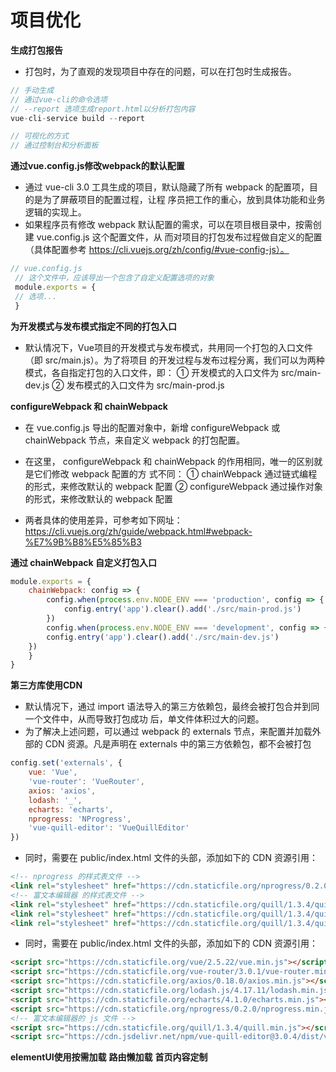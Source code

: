 # 项目优化
**生成打包报告**
- 打包时，为了直观的发现项目中存在的问题，可以在打包时生成报告。

```js
// 手动生成
// 通过vue-cli的命令选项
// --report 选项生成report.html以分析打包内容
vue-cli-service build --report
```

```js
// 可视化的方式
// 通过控制台和分析面板
```

**通过vue.config.js修改webpack的默认配置**
- 通过 vue-cli 3.0 工具生成的项目，默认隐藏了所有 webpack 的配置项，目的是为了屏蔽项目的配置过程，让程
序员把工作的重心，放到具体功能和业务逻辑的实现上。
- 如果程序员有修改 webpack 默认配置的需求，可以在项目根目录中，按需创建 vue.config.js 这个配置文件，从
而对项目的打包发布过程做自定义的配置（具体配置参考 https://cli.vuejs.org/zh/config/#vue-config-js）。

```js
// vue.config.js
 // 这个文件中，应该导出一个包含了自定义配置选项的对象
 module.exports = {
 // 选项...
 }
```
**为开发模式与发布模式指定不同的打包入口**
- 默认情况下，Vue项目的开发模式与发布模式，共用同一个打包的入口文件（即 src/main.js）。为了将项目
的开发过程与发布过程分离，我们可以为两种模式，各自指定打包的入口文件，即：
① 开发模式的入口文件为 src/main-dev.js
② 发布模式的入口文件为 src/main-prod.js

**configureWebpack 和 chainWebpack**
- 在 vue.config.js 导出的配置对象中，新增 configureWebpack 或 chainWebpack 节点，来自定义 webpack
的打包配置。
- 在这里， configureWebpack 和 chainWebpack 的作用相同，唯一的区别就是它们修改 webpack 配置的方
式不同：
① chainWebpack 通过链式编程的形式，来修改默认的 webpack 配置
② configureWebpack 通过操作对象的形式，来修改默认的 webpack 配置

- 两者具体的使用差异，可参考如下网址：
https://cli.vuejs.org/zh/guide/webpack.html#webpack-%E7%9B%B8%E5%85%B3

**通过 chainWebpack 自定义打包入口**
```js
module.exports = {
    chainWebpack: config => {
        config.when(process.env.NODE_ENV === 'production', config => {
            config.entry('app').clear().add('./src/main-prod.js')
        })
        config.when(process.env.NODE_ENV === 'development', config => {
        config.entry('app').clear().add('./src/main-dev.js')
    })
    }
}
```

**第三方库使用CDN**
- 默认情况下，通过 import 语法导入的第三方依赖包，最终会被打包合并到同一个文件中，从而导致打包成功
后，单文件体积过大的问题。
- 为了解决上述问题，可以通过 webpack 的 externals 节点，来配置并加载外部的 CDN 资源。凡是声明在
externals 中的第三方依赖包，都不会被打包
```js
config.set('externals', {
    vue: 'Vue',
    'vue-router': 'VueRouter',
    axios: 'axios',
    lodash: '_',
    echarts: 'echarts',
    nprogress: 'NProgress',
    'vue-quill-editor': 'VueQuillEditor'
})
```
- 同时，需要在 public/index.html 文件的头部，添加如下的 CDN 资源引用：
```html
<!-- nprogress 的样式表文件 -->
<link rel="stylesheet" href="https://cdn.staticfile.org/nprogress/0.2.0/nprogress.min.css" />
<!-- 富文本编辑器 的样式表文件 -->
<link rel="stylesheet" href="https://cdn.staticfile.org/quill/1.3.4/quill.core.min.css" />
<link rel="stylesheet" href="https://cdn.staticfile.org/quill/1.3.4/quill.snow.min.css" />
<link rel="stylesheet" href="https://cdn.staticfile.org/quill/1.3.4/quill.bubble.min.css" />
```
- 同时，需要在 public/index.html 文件的头部，添加如下的 CDN 资源引用：
```html
<script src="https://cdn.staticfile.org/vue/2.5.22/vue.min.js"></script>
<script src="https://cdn.staticfile.org/vue-router/3.0.1/vue-router.min.js"></script>
<script src="https://cdn.staticfile.org/axios/0.18.0/axios.min.js"></script>
<script src="https://cdn.staticfile.org/lodash.js/4.17.11/lodash.min.js"></script>
<script src="https://cdn.staticfile.org/echarts/4.1.0/echarts.min.js"></script>
<script src="https://cdn.staticfile.org/nprogress/0.2.0/nprogress.min.js"></script>
<!-- 富文本编辑器的 js 文件 -->
<script src="https://cdn.staticfile.org/quill/1.3.4/quill.min.js"></script>
<script src="https://cdn.jsdelivr.net/npm/vue-quill-editor@3.0.4/dist/vue-quill-editor.js"></script>
```

**elementUI使用按需加载**
**路由懒加载**
**首页内容定制**